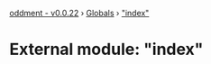 [oddment - v0.0.22](../README.md) › [Globals](../globals.md) › ["index"](_index_.md)

# External module: "index"


